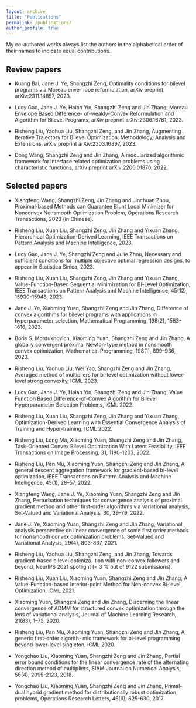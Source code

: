 ```yaml
---
layout: archive
title: "Publications"
permalink: /publications/
author_profile: true
---
```

My co-authored works always list the authors in the alphabetical order of their names to indicate equal contributions.

Review papers
----------
- Kuang Bai, Jane J. Ye, Shangzhi Zeng, Optimality conditions for bilevel programs via Moreau enve- lope reformulation, arXiv preprint arXiv:2311.14857, 2023.

- Lucy Gao, Jane J. Ye, Haian Yin, Shangzhi Zeng and Jin Zhang, Moreau Envelope Based Difference- of-weakly-Convex Reformulation and Algorithm for Bilevel Programs, arXiv preprint arXiv:2306.16761, 2023.

- Risheng Liu, Yaohua Liu, Shangzhi Zeng, and Jin Zhang, Augmenting Iterative Trajectory for Bilevel Optimization: Methodology, Analysis and Extensions, arXiv preprint arXiv:2303.16397, 2023.

- Dong Wang, Shangzhi Zeng and Jin Zhang, A modularized algorithmic framework for interface related optimization problems using characteristic functions, arXiv preprint arXiv:2206.01876, 2022. 


Selected papers
----------

- Xiangfeng Wang, Shangzhi Zeng, Jin Zhang and Jinchuan Zhou, Proximal-based Methods can Guarantee Blunt Local Minimizer for Nonconvex Nonsmooth Optimization Problem, Operations Research Transactions, 2023 (in Chinese).
	
- Risheng Liu, Xuan Liu, Shangzhi Zeng, Jin Zhang and Yixuan Zhang, Hierarchical Optimization-Derived Learning, IEEE Transactions on Pattern Analysis and Machine Intelligence, 2023.

- Lucy Gao, Jane J. Ye, Shangzhi Zeng and Julie Zhou, Necessary and sufficient conditions for multiple objective optimal regression designs, to appear in Statistica Sinica, 2023.

- Risheng Liu, Xuan Liu, Shangzhi Zeng, Jin Zhang and Yixuan Zhang, Value-Function-Based Sequential Minimization for Bi-Level Optimization, IEEE Transactions on Pattern Analysis and Machine Intelligence, 45(12), 15930-15948, 2023.

- Jane J. Ye, Xiaoming Yuan, Shangzhi Zeng and Jin Zhang, Difference of convex algorithms for bilevel programs with applications in hyperparameter selection, Mathematical Programming, 198(2), 1583–1616, 2023.

- Boris S. Mordukhovich, Xiaoming Yuan, Shangzhi Zeng and Jin Zhang, A globally convergent proximal Newton-type method in nonsmooth convex optimization, Mathematical Programming, 198(1), 899–936, 2023.

- Risheng Liu, Yaohua Liu, Wei Yao, Shangzhi Zeng and Jin Zhang, Averaged method of multipliers for bi-level optimization without lower-level strong convexity, ICML 2023.

- Lucy Gao, Jane J. Ye, Haian Yin, Shangzhi Zeng and Jin Zhang, Value Function Based Difference-of-Convex Algorithm for Bilevel Hyperparameter Selection Problems, ICML 2022.

- Risheng Liu, Xuan Liu, Shangzhi Zeng, Jin Zhang and Yixuan Zhang, Optimization-Derived Learning with Essential Convergence Analysis of Training and Hyper-training, ICML 2022.

- Risheng Liu, Long Ma, Xiaoming Yuan, Shangzhi Zeng and Jin Zhang, Task-Oriented Convex Bilevel Optimization With Latent Feasibility, IEEE Transactions on Image Processing, 31, 1190-1203, 2022.  
 
- Risheng Liu, Pan Mu, Xiaoming Yuan, Shangzhi Zeng and Jin Zhang, A general descent aggregation framework for gradient-based bi-level optimization, IEEE Transactions on Pattern Analysis and Machine Intelligence, 45(1), 28–57, 2022.

- Xiangfeng Wang, Jane J. Ye, Xiaoming Yuan, Shangzhi Zeng and Jin Zhang, Perturbation techniques for convergence analysis of proximal gradient method and other first-order algorithms via variational analysis, Set-Valued and Variational Analysis, 30, 39–79, 2022.

- Jane J. Ye, Xiaoming Yuan, Shangzhi Zeng and Jin Zhang, Variational analysis perspective on linear convergence of some first order methods for nonsmooth convex optimization problems, Set-Valued and Variational Analysis, 29(4), 803-837, 2021.

- Risheng Liu, Yaohua Liu, Shangzhi Zeng, and Jin Zhang, Towards gradient-based bilevel optimiza- tion with non-convex followers and beyond, NeurIPS 2021 spotlight (< 3 % out of 9122 submissions).

- Risheng Liu, Xuan Liu, Xiaoming Yuan, Shangzhi Zeng and Jin Zhang, A Value-Function-based Interior-point Method for Non-convex Bi-level Optimization, ICML 2021.

- Xiaoming Yuan, Shangzhi Zeng and Jin Zhang, Discerning the linear convergence of ADMM for structured convex optimization through the lens of variational analysis, Journal of Machine Learning Research, 21(83), 1–75, 2020.

- Risheng Liu, Pan Mu, Xiaoming Yuan, Shangzhi Zeng and Jin Zhang, A generic first-order algorith- mic framework for bi-level programming beyond lower-level singleton, ICML 2020.

- Yongchao Liu, Xiaoming Yuan, Shangzhi Zeng and Jin Zhang, Partial error bound conditions for the linear convergence rate of the alternating direction method of multipliers, SIAM Journal on Numerical Analysis, 56(4), 2095-2123, 2018.

- Yongchao Liu, Xiaoming Yuan, Shangzhi Zeng and Jin Zhang, Primal-dual hybrid gradient method for distributionally robust optimization problems, Operations Research Letters, 45(6), 625-630, 2017.
